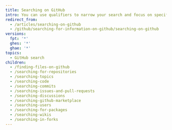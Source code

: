 ```yaml
---
title: Searching on GitHub
intro: You can use qualifiers to narrow your search and focus on specific categories of information.
redirect_from:
  - /articles/searching-on-github
  - /github/searching-for-information-on-github/searching-on-github
versions:
  fpt: '*'
  ghes: '*'
  ghae: '*'
topics:
  - GitHub search
children:
  - /finding-files-on-github
  - /searching-for-repositories
  - /searching-topics
  - /searching-code
  - /searching-commits
  - /searching-issues-and-pull-requests
  - /searching-discussions
  - /searching-github-marketplace
  - /searching-users
  - /searching-for-packages
  - /searching-wikis
  - /searching-in-forks
---
```

